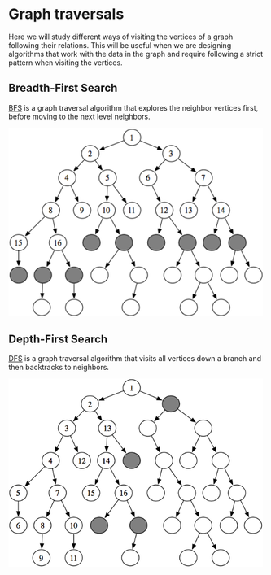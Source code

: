 # Graph traversals

Here we will study different ways of visiting the vertices of a graph following their
relations. This will be useful when we are designing algorithms that work with
the data in the graph and require following a strict pattern when visiting the vertices.

## Breadth-First Search

[BFS](https://en.wikipedia.org/wiki/Breadth-first_search) is a graph traversal
algorithm that explores the neighbor vertices first, before moving to the next level
neighbors.

<img src="images/bfs.png" width="500" />

## Depth-First Search

[DFS](https://en.wikipedia.org/wiki/Depth-first_search) is a graph traversal
algorithm that visits all vertices down a branch and then backtracks to neighbors.

<img src="images/dfs.png" width="500" />
